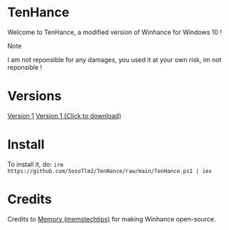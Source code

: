 # TenHance
Welcome to TenHance, a modified version of Winhance for Windows 10 !
> [!NOTE] 
> I am not reponsible for any damages, you used it at your own risk, im not reponsible !

# Versions
[Version 1](https://github.com/SosoTlm2/TenHance/releases/tag/release/)
[Version 1 (Click to download)](https://github.com/SosoTlm2/TenHance/releases/download/release/TenHance.ps1)

 # Install
To install it, do:
```irm https://github.com/SosoTlm2/TenHance/raw/main/TenHance.ps1 | iex```

# Credits 
Credits to [Memory (memstechtips)](https://github.com/memstechtips/) for making Winhance open-source.
